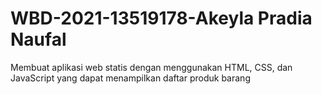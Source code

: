 # WBD-2021-13519178-Akeyla Pradia Naufal

Membuat aplikasi web statis dengan menggunakan HTML, CSS, dan JavaScript yang dapat menampilkan daftar produk barang